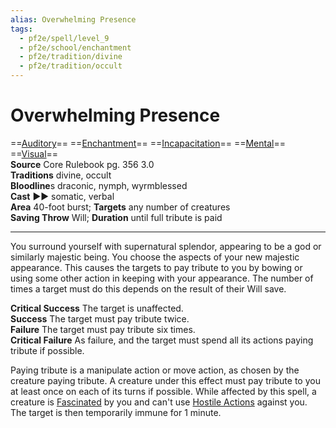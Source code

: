 ```yaml
---
alias: Overwhelming Presence
tags:
  - pf2e/spell/level_9
  - pf2e/school/enchantment
  - pf2e/tradition/divine
  - pf2e/tradition/occult
---
```


# Overwhelming Presence

==[Auditory](Auditory.md)== ==[Enchantment](Enchantment.md)== ==[Incapacitation](Incapacitation.md)== ==[Mental](Mental.md)== ==[Visual](Visual.md)==  
__Source__ Core Rulebook pg. 356 3.0  
**Traditions** divine, occult  
**Bloodline**s draconic, nymph, wyrmblessed  
**Cast** ►► somatic, verbal  
**Area** 40-foot burst; **Targets** any number of creatures  
**Saving Throw** Will; **Duration** until full tribute is paid

---

You surround yourself with supernatural splendor, appearing to be a god or similarly majestic being. You choose the aspects of your new majestic appearance. This causes the targets to pay tribute to you by bowing or using some other action in keeping with your appearance. The number of times a target must do this depends on the result of their Will save.

**Critical Success** The target is unaffected.  
**Success** The target must pay tribute twice.  
**Failure** The target must pay tribute six times.  
**Critical Failure** As failure, and the target must spend all its actions paying tribute if possible.

Paying tribute is a manipulate action or move action, as chosen by the creature paying tribute. A creature under this effect must pay tribute to you at least once on each of its turns if possible. While affected by this spell, a creature is [Fascinated](Fascinated.md) by you and can't use [Hostile Actions](Hostile%20Actions.md) against you. The target is then temporarily immune for 1 minute.
